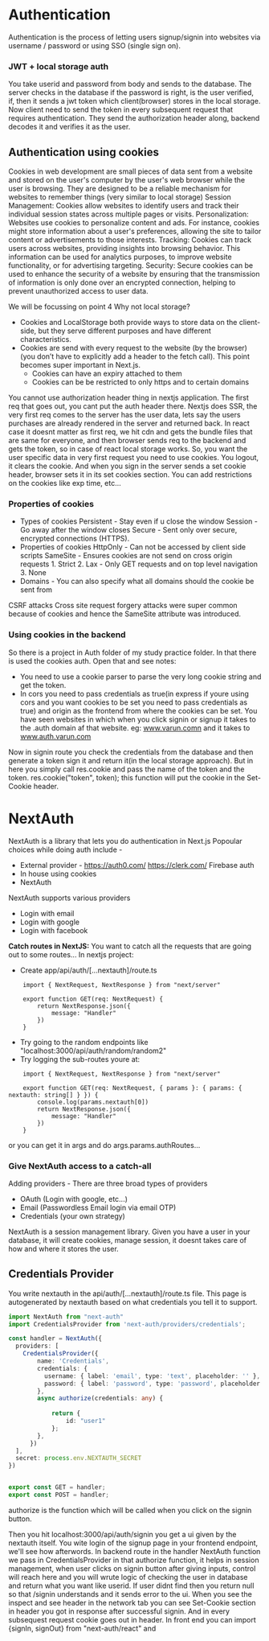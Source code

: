 # Authentication
Authentication is the process of letting users signup/signin into websites via username / password or using SSO (single sign on).

### JWT + local storage auth
You take userid and password from body and sends to the database. The server checks in the database if the password is right, is the user verified, if, then it sends a jwt token which client(browser) stores in the local storage.
Now client need to send the token in every subsequent request that requires authentication. They send the authorization header along, backend decodes it and verifies it as the user.

## Authentication using cookies
Cookies in web development are small pieces of data sent from a website and stored on the user's computer by the user's web browser while the user is browsing. They are designed to be a reliable mechanism for websites to remember things (very similar to local storage)
Session Management: Cookies allow websites to identify users and track their individual session states across multiple pages or visits.
Personalization: Websites use cookies to personalize content and ads. For instance, cookies might store information about a user's preferences, allowing the site to tailor content or advertisements to those interests.
Tracking: Cookies can track users across websites, providing insights into browsing behavior. This information can be used for analytics purposes, to improve website functionality, or for advertising targeting.
Security: Secure cookies can be used to enhance the security of a website by ensuring that the transmission of information is only done over an encrypted connection, helping to prevent unauthorized access to user data.
 
We will be focussing on point 4
Why not local storage?
- Cookies and LocalStorage both provide ways to store data on the client-side, but they serve different purposes and have different characteristics.
- Cookies are send with every request to the website (by the browser) (you don’t have to explicitly add a header to the fetch call). This point becomes super important in Next.js.
    - Cookies can have an expiry attached to them
    - Cookies can be be restricted to only https and to certain domains


You cannot use authorization header thing in nextjs application. The first req that goes out, you cant put the auth header there. Nextjs does SSR, the very first req comes to the server has the user data, lets say the users purchases are already rendered in the server and returned back.
In react case it doesnt matter as first req, we hit cdn and gets the bundle files that are same for everyone, and then browser sends req to the backend and gets the token, so in case of react local storage works.
So, you want the user specific data in very first request you need to use cookies. You logout, it clears the cookie. And when you sign in the server sends a set cookie header, browser sets it in its set cookies section. You can add restrictions on the cookies like exp time, etc...

### Properties of cookies
- Types of cookies
    Persistent - Stay even if u close the window
    Session - Go away after the window closes
    Secure - Sent only over secure, encrypted connections (HTTPS).
- Properties of cookies
    HttpOnly - Can not be accessed by client side scripts
    SameSite - Ensures cookies are not send on cross origin requests
        1. Strict
        2. Lax - Only GET requests and on top level navigation
        3. None
- Domains - You can also specify what all domains should the cookie be sent from
 
CSRF attacks
Cross site request forgery attacks were super common because of cookies and hence the SameSite attribute was introduced.

### Using cookies in the backend
So there is a project in Auth folder of my study practice folder. In that there is used the cookies auth. Open that and see notes:
- You need to use a cookie parser to parse the very long cookie string and get the token.
- In cors you need to pass credentials as true(in express if youre using cors and you want cookies to be set you need to pass credentials as true) and origin as the frontend from where the cookies can be set.
You have seen websites in which when you click signin or signup it takes to the .auth domain af that website.
eg: www.varun.comn and it takes to www.auth.varun.com

Now in signin route you check the credentials from the database and then generate a token sign it and return it(in the local storage approach). But in here you simply call 
res.cookie and pass the name of the token and the token. res.cookie("token", token); this function will put the cookie in the Set-Cookie header.







# NextAuth
NextAuth is a library that lets you do authentication in Next.js
Popoular choices while doing auth include - 
- External provider - 
    https://auth0.com/
    https://clerk.com/
    Firebase auth
- In house using cookies
- NextAuth

NextAuth supports various providers
- Login with email
- Login with google
- Login with facebook

**Catch routes in NextJS:**
You want to catch all the requests that are going out to some routes...
In nextjs project:
- Create app/api/auth/[...nextauth]/route.ts
```tsx
    import { NextRequest, NextResponse } from "next/server"

    export function GET(req: NextRequest) {
        return NextResponse.json({
            message: "Handler"
        })
    }
```
- Try going to the random endpoints like "localhost:3000/api/auth/random/random2"
- Try logging the sub-routes youre at:
```tsx
    import { NextRequest, NextResponse } from "next/server"

    export function GET(req: NextRequest, { params }: { params: { nextauth: string[] } }) {
        console.log(params.nextauth[0])
        return NextResponse.json({
            message: "Handler"
        })
    }
```
or you can get it in args and do args.params.authRoutes...


### Give NextAuth access to a catch-all
Adding providers - There are three broad types of providers
- OAuth (Login with google, etc...)
- Email (Passwordless Email login via email OTP)
- Credentials (your own strategy)



NextAuth is a session management library. Given you have a user in your database, it will create cookies, manage session, it doesnt takes care of how and where it stores the user.

## Credentials Provider
You write nextauth in the api/auth/[...nextauth]/route.ts file.
This page is autogenerated by nextauth based on what credentials you tell it to support.
```ts
import NextAuth from "next-auth"
import CredentialsProvider from 'next-auth/providers/credentials';

const handler = NextAuth({
  providers: [
    CredentialsProvider({
        name: 'Credentials',
        credentials: {
          username: { label: 'email', type: 'text', placeholder: '' },
          password: { label: 'password', type: 'password', placeholder: '' },
        },
        async authorize(credentials: any) {
            
            return {
                id: "user1"
            };
        },
      })
  ],
  secret: process.env.NEXTAUTH_SECRET
})


export const GET = handler;
export const POST = handler;
```
authorize is the function which will be called when you click on the signin button.

Then you hit localhost:3000/api/auth/signin you get a ui given by the nextauth itself. You wite login of the signup page in your frontend endpoint, we'll see how afterwords.
In backend route in the handler NextAuth function we pass in CredentialsProvider in that authorize function, it helps in session management, when user clicks on signin button after giving inputs, control will reach here and you will wrute logic of checking the user in database and return what you want like userid.
If user didnt find then you return null so that /signin understands and it sends error to the ui.
When you see the inspect and see header in the network tab you can see Set-Cookie section in header you got in response after successful signin.
And in every subsequest request cookie goes out in header.
In front end you can import {signIn, signOut} from "next-auth/react" and 